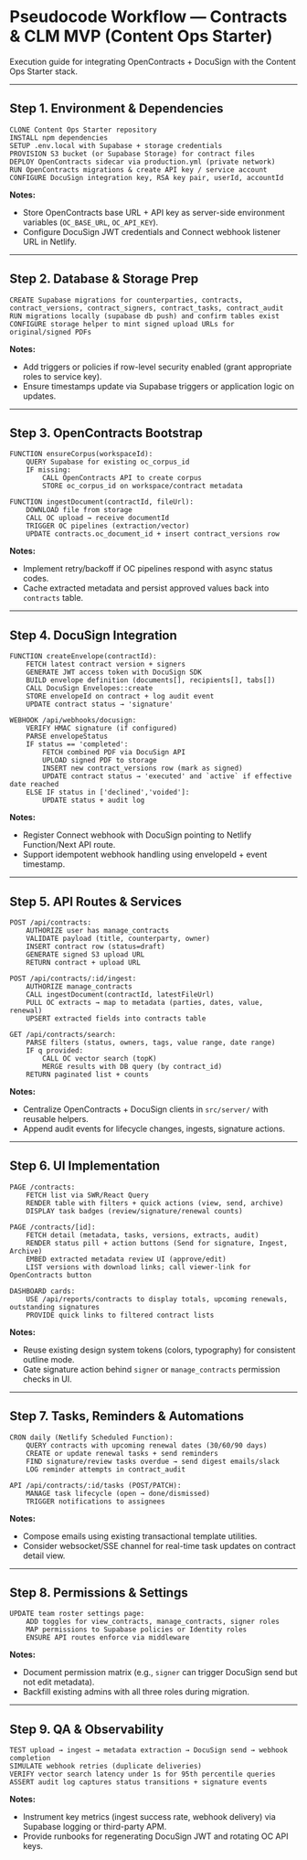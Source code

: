 # Pseudocode Workflow — Contracts & CLM MVP (Content Ops Starter)

Execution guide for integrating OpenContracts + DocuSign with the Content Ops Starter stack.

---

## Step 1. Environment & Dependencies

```pseudo
CLONE Content Ops Starter repository
INSTALL npm dependencies
SETUP .env.local with Supabase + storage credentials
PROVISION S3 bucket (or Supabase Storage) for contract files
DEPLOY OpenContracts sidecar via production.yml (private network)
RUN OpenContracts migrations & create API key / service account
CONFIGURE DocuSign integration key, RSA key pair, userId, accountId
```

**Notes:**
- Store OpenContracts base URL + API key as server-side environment variables (`OC_BASE_URL`, `OC_API_KEY`).
- Configure DocuSign JWT credentials and Connect webhook listener URL in Netlify.

---

## Step 2. Database & Storage Prep

```pseudo
CREATE Supabase migrations for counterparties, contracts, contract_versions, contract_signers, contract_tasks, contract_audit
RUN migrations locally (supabase db push) and confirm tables exist
CONFIGURE storage helper to mint signed upload URLs for original/signed PDFs
```

**Notes:**
- Add triggers or policies if row-level security enabled (grant appropriate roles to service key).
- Ensure timestamps update via Supabase triggers or application logic on updates.

---

## Step 3. OpenContracts Bootstrap

```pseudo
FUNCTION ensureCorpus(workspaceId):
    QUERY Supabase for existing oc_corpus_id
    IF missing:
        CALL OpenContracts API to create corpus
        STORE oc_corpus_id on workspace/contract metadata
```

```pseudo
FUNCTION ingestDocument(contractId, fileUrl):
    DOWNLOAD file from storage
    CALL OC upload → receive documentId
    TRIGGER OC pipelines (extraction/vector)
    UPDATE contracts.oc_document_id + insert contract_versions row
```

**Notes:**
- Implement retry/backoff if OC pipelines respond with async status codes.
- Cache extracted metadata and persist approved values back into `contracts` table.

---

## Step 4. DocuSign Integration

```pseudo
FUNCTION createEnvelope(contractId):
    FETCH latest contract version + signers
    GENERATE JWT access token with DocuSign SDK
    BUILD envelope definition (documents[], recipients[], tabs[])
    CALL DocuSign Envelopes::create
    STORE envelopeId on contract + log audit event
    UPDATE contract status → 'signature'
```

```pseudo
WEBHOOK /api/webhooks/docusign:
    VERIFY HMAC signature (if configured)
    PARSE envelopeStatus
    IF status == 'completed':
        FETCH combined PDF via DocuSign API
        UPLOAD signed PDF to storage
        INSERT new contract_versions row (mark as signed)
        UPDATE contract status → 'executed' and `active` if effective date reached
    ELSE IF status in ['declined','voided']:
        UPDATE status + audit log
```

**Notes:**
- Register Connect webhook with DocuSign pointing to Netlify Function/Next API route.
- Support idempotent webhook handling using envelopeId + event timestamp.

---

## Step 5. API Routes & Services

```pseudo
POST /api/contracts:
    AUTHORIZE user has manage_contracts
    VALIDATE payload (title, counterparty, owner)
    INSERT contract row (status=draft)
    GENERATE signed S3 upload URL
    RETURN contract + upload URL
```

```pseudo
POST /api/contracts/:id/ingest:
    AUTHORIZE manage_contracts
    CALL ingestDocument(contractId, latestFileUrl)
    PULL OC extracts → map to metadata (parties, dates, value, renewal)
    UPSERT extracted fields into contracts table
```

```pseudo
GET /api/contracts/search:
    PARSE filters (status, owners, tags, value range, date range)
    IF q provided:
        CALL OC vector search (topK)
        MERGE results with DB query (by contract_id)
    RETURN paginated list + counts
```

**Notes:**
- Centralize OpenContracts + DocuSign clients in `src/server/` with reusable helpers.
- Append audit events for lifecycle changes, ingests, signature actions.

---

## Step 6. UI Implementation

```pseudo
PAGE /contracts:
    FETCH list via SWR/React Query
    RENDER table with filters + quick actions (view, send, archive)
    DISPLAY task badges (review/signature/renewal counts)
```

```pseudo
PAGE /contracts/[id]:
    FETCH detail (metadata, tasks, versions, extracts, audit)
    RENDER status pill + action buttons (Send for signature, Ingest, Archive)
    EMBED extracted metadata review UI (approve/edit)
    LIST versions with download links; call viewer-link for OpenContracts button
```

```pseudo
DASHBOARD cards:
    USE /api/reports/contracts to display totals, upcoming renewals, outstanding signatures
    PROVIDE quick links to filtered contract lists
```

**Notes:**
- Reuse existing design system tokens (colors, typography) for consistent outline mode.
- Gate signature action behind `signer` or `manage_contracts` permission checks in UI.

---

## Step 7. Tasks, Reminders & Automations

```pseudo
CRON daily (Netlify Scheduled Function):
    QUERY contracts with upcoming renewal dates (30/60/90 days)
    CREATE or update renewal tasks + send reminders
    FIND signature/review tasks overdue → send digest emails/slack
    LOG reminder attempts in contract_audit
```

```pseudo
API /api/contracts/:id/tasks (POST/PATCH):
    MANAGE task lifecycle (open → done/dismissed)
    TRIGGER notifications to assignees
```

**Notes:**
- Compose emails using existing transactional template utilities.
- Consider websocket/SSE channel for real-time task updates on contract detail view.

---

## Step 8. Permissions & Settings

```pseudo
UPDATE team roster settings page:
    ADD toggles for view_contracts, manage_contracts, signer roles
    MAP permissions to Supabase policies or Identity roles
    ENSURE API routes enforce via middleware
```

**Notes:**
- Document permission matrix (e.g., `signer` can trigger DocuSign send but not edit metadata).
- Backfill existing admins with all three roles during migration.

---

## Step 9. QA & Observability

```pseudo
TEST upload → ingest → metadata extraction → DocuSign send → webhook completion
SIMULATE webhook retries (duplicate deliveries)
VERIFY vector search latency under 1s for 95th percentile queries
ASSERT audit log captures status transitions + signature events
```

**Notes:**
- Instrument key metrics (ingest success rate, webhook delivery) via Supabase logging or third-party APM.
- Provide runbooks for regenerating DocuSign JWT and rotating OC API keys.
